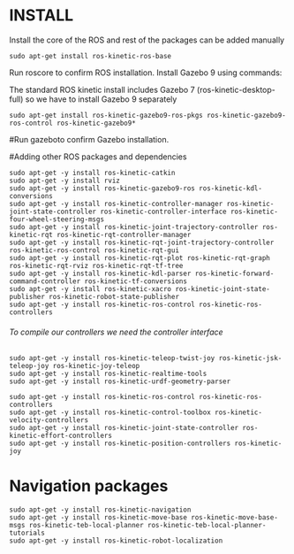 INSTALL
===============
Install the core of the ROS and rest of the packages can be added manually
```
sudo apt-get install ros-kinetic-ros-base
```
Run roscore to confirm ROS installation. Install Gazebo 9 using commands:

The  standard ROS kinetic install includes Gazebo 7 (ros-kinetic-desktop-full) so we have to install Gazebo 9 separately
```
sudo apt-get install ros-kinetic-gazebo9-ros-pkgs ros-kinetic-gazebo9-ros-control ros-kinetic-gazebo9*
```

#Run gazeboto confirm Gazebo installation.

 

#Adding other ROS packages and dependencies
```
sudo apt-get -y install ros-kinetic-catkin
sudo apt-get -y install rviz
sudo apt-get -y install ros-kinetic-gazebo9-ros ros-kinetic-kdl-conversions 
sudo apt-get -y install ros-kinetic-controller-manager ros-kinetic-joint-state-controller ros-kinetic-controller-interface ros-kinetic-four-wheel-steering-msgs 
sudo apt-get -y install ros-kinetic-joint-trajectory-controller ros-kinetic-rqt ros-kinetic-rqt-controller-manager 
sudo apt-get -y install ros-kinetic-rqt-joint-trajectory-controller ros-kinetic-ros-control ros-kinetic-rqt-gui
sudo apt-get -y install ros-kinetic-rqt-plot ros-kinetic-rqt-graph ros-kinetic-rqt-rviz ros-kinetic-rqt-tf-tree
sudo apt-get -y install ros-kinetic-kdl-parser ros-kinetic-forward-command-controller ros-kinetic-tf-conversions 
sudo apt-get -y install ros-kinetic-xacro ros-kinetic-joint-state-publisher ros-kinetic-robot-state-publisher
sudo apt-get -y install ros-kinetic-ros-control ros-kinetic-ros-controllers
```

###### To compile our controllers we need the controller interface
```
sudo apt-get -y install ros-kinetic-teleop-twist-joy ros-kinetic-jsk-teleop-joy ros-kinetic-joy-teleop
sudo apt-get -y install ros-kinetic-realtime-tools
sudo apt-get -y install ros-kinetic-urdf-geometry-parser

sudo apt-get -y install ros-kinetic-ros-control ros-kinetic-ros-controllers 
sudo apt-get -y install ros-kinetic-control-toolbox ros-kinetic-velocity-controllers
sudo apt-get -y install ros-kinetic-joint-state-controller ros-kinetic-effort-controllers 
sudo apt-get -y install ros-kinetic-position-controllers ros-kinetic-joy
```
# Navigation packages
```
sudo apt-get -y install ros-kinetic-navigation
sudo apt-get -y install ros-kinetic-move-base ros-kinetic-move-base-msgs ros-kinetic-teb-local-planner ros-kinetic-teb-local-planner-tutorials
sudo apt-get -y install ros-kinetic-robot-localization

